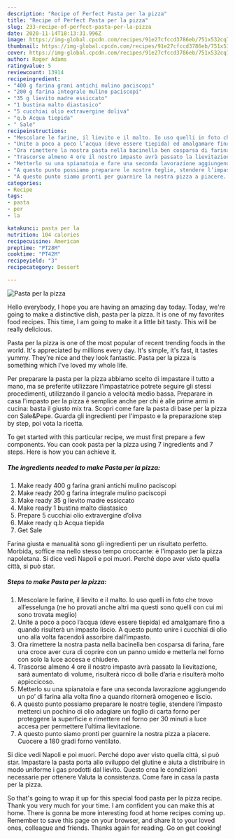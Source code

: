 ```yaml
---
description: "Recipe of Perfect Pasta per la pizza"
title: "Recipe of Perfect Pasta per la pizza"
slug: 233-recipe-of-perfect-pasta-per-la-pizza
date: 2020-11-14T18:13:31.996Z
image: https://img-global.cpcdn.com/recipes/91e27cfccd3786eb/751x532cq70/pasta-per-la-pizza-recipe-main-photo.jpg
thumbnail: https://img-global.cpcdn.com/recipes/91e27cfccd3786eb/751x532cq70/pasta-per-la-pizza-recipe-main-photo.jpg
cover: https://img-global.cpcdn.com/recipes/91e27cfccd3786eb/751x532cq70/pasta-per-la-pizza-recipe-main-photo.jpg
author: Roger Adams
ratingvalue: 5
reviewcount: 13914
recipeingredient:
- "400 g farina grani antichi mulino paciscopi"
- "200 g farina integrale mulino paciscopi"
- "35 g lievito madre essiccato"
- "1 bustina malto diastasico"
- "5 cucchiai olio extravergine doliva"
- "q.b Acqua tiepida"
- " Sale"
recipeinstructions:
- "Mescolare le farine, il lievito e il malto. Io uso quelli in foto che trovo all’esselunga (ne ho provati anche altri ma questi sono quelli con cui mi sono trovata meglio)"
- "Unite a poco a poco l’acqua (deve essere tiepida) ed amalgamare fino a quando risulterà un impasto liscio. A questo punto unire i cucchiai di olio uno alla volta facendoli assorbire dall’impasto."
- "Ora rimettere la nostra pasta nella bacinella ben cosparsa di farina, fare una croce aver cura di coprire con un panno umido e metterla nel forno con solo la luce accesa e chiudere."
- "Trascorse almeno 4 ore il nostro impasto avrà passato la lievitazione, sarà aumentato di volume, risulterà ricco di bolle d’aria e risulterà molto appiccicoso."
- "Metterlo su una spianatoia e fare una seconda lavorazione aggiungendo un po’ di farina alla volta fino a quando ritornerà omogeneo e liscio."
- "A questo punto possiamo preparare le nostre teglie, stendere l’impasto metterci un pochino di olio adagiare un foglio di carta forno per proteggere la superficie e rimettere nel forno per 30 minuti a luce accesa per permettere l’ultima lievitazione."
- "A questo punto siamo pronti per guarnire la nostra pizza a piacere. Cuocere a 180 gradi forno ventilato."
categories:
- Recipe
tags:
- pasta
- per
- la

katakunci: pasta per la 
nutrition: 104 calories
recipecuisine: American
preptime: "PT28M"
cooktime: "PT42M"
recipeyield: "3"
recipecategory: Dessert

---
```



![Pasta per la pizza](https://img-global.cpcdn.com/recipes/91e27cfccd3786eb/751x532cq70/pasta-per-la-pizza-recipe-main-photo.jpg)

Hello everybody, I hope you are having an amazing day today. Today, we're going to make a distinctive dish, pasta per la pizza. It is one of my favorites food recipes. This time, I am going to make it a little bit tasty. This will be really delicious.

Pasta per la pizza is one of the most popular of recent trending foods in the world. It's appreciated by millions every day. It's simple, it's fast, it tastes yummy. They're nice and they look fantastic. Pasta per la pizza is something which I've loved my whole life.

Per preparare la pasta per la pizza abbiamo scelto di impastare il tutto a mano, ma se preferite utilizzare l&#39;impastatrice potrete seguire gli stessi procedimenti, utilizzando il gancio a velocità medio bassa. Preparare in casa l&#39;impasto per la pizza è semplice anche per chi è alle prime armi in cucina: basta il giusto mix tra. Scopri come fare la pasta di base per la pizza con Sale&amp;Pepe. Guarda gli ingredienti per l&#39;impasto e la preparazione step by step, poi vota la ricetta.


To get started with this particular recipe, we must first prepare a few components. You can cook pasta per la pizza using 7 ingredients and 7 steps. Here is how you can achieve it.

<!--inarticleads1-->

##### The ingredients needed to make Pasta per la pizza:

1. Make ready 400 g farina grani antichi mulino paciscopi
1. Make ready 200 g farina integrale mulino paciscopi
1. Make ready 35 g lievito madre essiccato
1. Make ready 1 bustina malto diastasico
1. Prepare 5 cucchiai olio extravergine d’oliva
1. Make ready q.b Acqua tiepida
1. Get  Sale


Farina giusta e manualità sono gli ingredienti per un risultato perfetto. Morbida, soffice ma nello stesso tempo croccante: è l&#39;impasto per la pizza napoletana. Si dice vedi Napoli e poi muori. Perché dopo aver visto quella città, si può star. 

<!--inarticleads2-->

##### Steps to make Pasta per la pizza:

1. Mescolare le farine, il lievito e il malto. Io uso quelli in foto che trovo all’esselunga (ne ho provati anche altri ma questi sono quelli con cui mi sono trovata meglio)
1. Unite a poco a poco l’acqua (deve essere tiepida) ed amalgamare fino a quando risulterà un impasto liscio. A questo punto unire i cucchiai di olio uno alla volta facendoli assorbire dall’impasto.
1. Ora rimettere la nostra pasta nella bacinella ben cosparsa di farina, fare una croce aver cura di coprire con un panno umido e metterla nel forno con solo la luce accesa e chiudere.
1. Trascorse almeno 4 ore il nostro impasto avrà passato la lievitazione, sarà aumentato di volume, risulterà ricco di bolle d’aria e risulterà molto appiccicoso.
1. Metterlo su una spianatoia e fare una seconda lavorazione aggiungendo un po’ di farina alla volta fino a quando ritornerà omogeneo e liscio.
1. A questo punto possiamo preparare le nostre teglie, stendere l’impasto metterci un pochino di olio adagiare un foglio di carta forno per proteggere la superficie e rimettere nel forno per 30 minuti a luce accesa per permettere l’ultima lievitazione.
1. A questo punto siamo pronti per guarnire la nostra pizza a piacere. Cuocere a 180 gradi forno ventilato.


Si dice vedi Napoli e poi muori. Perché dopo aver visto quella città, si può star. Impastare la pasta porta allo sviluppo del glutine e aiuta a distribuire in modo uniforme i gas prodotti dal lievito. Questo crea le condizioni necessarie per ottenere Valuta la consistenza. Come fare in casa la pasta per la pizza. 

So that's going to wrap it up for this special food pasta per la pizza recipe. Thank you very much for your time. I am confident you can make this at home. There is gonna be more interesting food at home recipes coming up. Remember to save this page on your browser, and share it to your loved ones, colleague and friends. Thanks again for reading. Go on get cooking!
